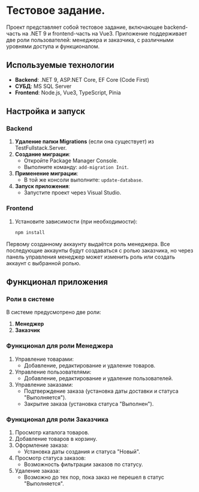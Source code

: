 # Тестовое задание.

Проект представляет собой тестовое задание, включающее backend-часть на .NET 9 и frontend-часть на Vue3. Приложение поддерживает две роли пользователей: менеджера и заказчика, с различными уровнями доступа и функционалом.

## Используемые технологии

- **Backend**: .NET 9, ASP.NET Core, EF Core (Code First)
- **СУБД**: MS SQL Server
- **Frontend**: Node.js, Vue3, TypeScript, Pinia

## Настройка и запуск

### Backend

1. **Удаление папки Migrations** (если она существует) из TestFullstack.Server.
2. **Создание миграции**:
   - Откройте Package Manager Console.
   - Выполните команду: `add-migration Init`.
3. **Применение миграции**:
   - В той же консоли выполните: `update-database`.
4. **Запуск приложения**:
   - Запустите проект через Visual Studio.

### Frontend

1. Установите зависимости (при необходимости):
   ```bash
   npm install


Первому созданному аккаунту выдаётся роль менеджера. Все последующие аккаунты будут создаваться с ролью заказчика, но через панель управления менеджер может изменить роль или создать аккаунт с выбранной ролью.

## Функционал приложения

### Роли в системе

В системе предусмотрено две роли:
1. **Менеджер**
2. **Заказчик**

### Функционал для роли Менеджера

1. Управление товарами:
   - Добавление, редактирование и удаление товаров.
2. Управление пользователями:
   - Добавление, редактирование и удаление пользователей.
3. Управление заказами:
   - Подтверждение заказа (установка даты доставки и статуса "Выполняется").
   - Закрытие заказа (установка статуса "Выполнен").

### Функционал для роли Заказчика

1. Просмотр каталога товаров.
2. Добавление товаров в корзину.
3. Оформление заказа:
   - Установка даты создания и статуса "Новый".
4. Просмотр статуса заказов:
   - Возможность фильтрации заказов по статусу.
5. Удаление заказа:
   - Возможно до тех пор, пока заказ не перешел в статус "Выполняется".



